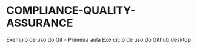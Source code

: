 # COMPLIANCE-QUALITY-ASSURANCE
Exemplo de uso do Git - Primeira aula
Exercício de uso do Github desktop